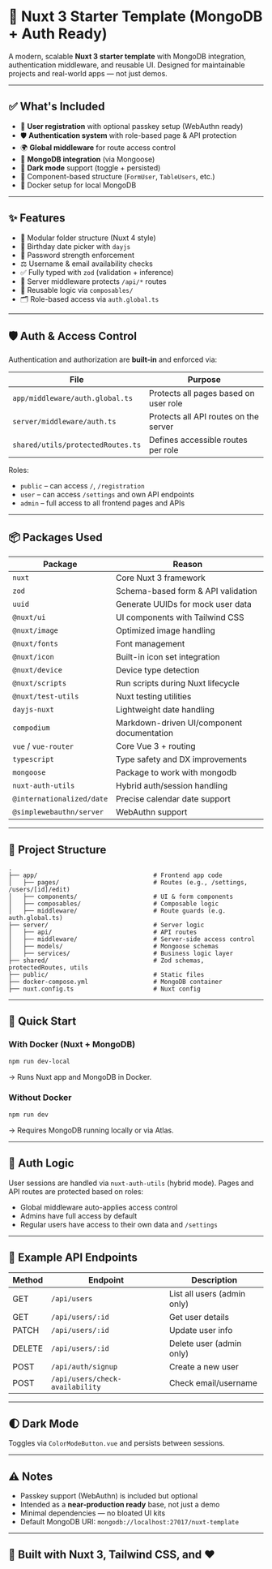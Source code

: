 # 🚀 Nuxt 3 Starter Template (MongoDB + Auth Ready)

A modern, scalable **Nuxt 3 starter template** with MongoDB integration, authentication middleware, and reusable UI. Designed for maintainable projects and real-world apps — not just demos.

---

## ✅ What's Included

- 🔐 **User registration** with optional passkey setup (WebAuthn ready)
- 🛡️ **Authentication system** with role-based page & API protection
- 🌍 **Global middleware** for route access control
- 🔄 **MongoDB integration** (via Mongoose)
- 🎨 **Dark mode** support (toggle + persisted)
- 🧱 Component-based structure (`FormUser`, `TableUsers`, etc.)
- 🐳 Docker setup for local MongoDB

---

## ✨ Features

- 🧩 Modular folder structure (Nuxt 4 style)
- 📅 Birthday date picker with `dayjs`
- 🔐 Password strength enforcement
- ⚖️ Username & email availability checks
- ✅ Fully typed with `zod` (validation + inference)
- 📄 Server middleware protects `/api/*` routes
- 🧠 Reusable logic via `composables/`
- 🗂 Role-based access via `auth.global.ts`

---

## 🛡️ Auth & Access Control

Authentication and authorization are **built-in** and enforced via:

| File                              | Purpose                               |
| --------------------------------- | ------------------------------------- |
| `app/middleware/auth.global.ts`   | Protects all pages based on user role |
| `server/middleware/auth.ts`       | Protects all API routes on the server |
| `shared/utils/protectedRoutes.ts` | Defines accessible routes per role    |

Roles:

- `public` – can access `/`, `/registration`
- `user` – can access `/settings` and own API endpoints
- `admin` – full access to all frontend pages and APIs

---

## 📦 Packages Used

| Package                   | Reason                                     |
| ------------------------- | ------------------------------------------ |
| `nuxt`                    | Core Nuxt 3 framework                      |
| `zod`                     | Schema-based form & API validation         |
| `uuid`                    | Generate UUIDs for mock user data          |
| `@nuxt/ui`                | UI components with Tailwind CSS            |
| `@nuxt/image`             | Optimized image handling                   |
| `@nuxt/fonts`             | Font management                            |
| `@nuxt/icon`              | Built-in icon set integration              |
| `@nuxt/device`            | Device type detection                      |
| `@nuxt/scripts`           | Run scripts during Nuxt lifecycle          |
| `@nuxt/test-utils`        | Nuxt testing utilities                     |
| `dayjs-nuxt`              | Lightweight date handling                  |
| `compodium`               | Markdown-driven UI/component documentation |
| `vue` / `vue-router`      | Core Vue 3 + routing                       |
| `typescript`              | Type safety and DX improvements            |
| `mongoose`                | Package to work with mongodb               |
| `nuxt-auth-utils`         | Hybrid auth/session handling               |
| `@internationalized/date` | Precise calendar date support              |
| `@simplewebauthn/server`  | WebAuthn support                           |

---

## 📂 Project Structure

```
.
├── app/                                # Frontend app code
│   ├── pages/                          # Routes (e.g., /settings, /users/[id]/edit)
│   ├── components/                     # UI & form components
│   ├── composables/                    # Composable logic
│   ├── middleware/                     # Route guards (e.g. auth.global.ts)
├── server/                             # Server logic
│   ├── api/                            # API routes
│   ├── middleware/                     # Server-side access control
│   ├── models/                         # Mongoose schemas
│   ├── services/                       # Business logic layer
├── shared/                             # Zod schemas, protectedRoutes, utils
├── public/                             # Static files
├── docker-compose.yml                  # MongoDB container
├── nuxt.config.ts                      # Nuxt config
```

---

## 🧪 Quick Start

### With Docker (Nuxt + MongoDB)

```bash
npm run dev-local
```

→ Runs Nuxt app and MongoDB in Docker.

### Without Docker

```bash
npm run dev
```

→ Requires MongoDB running locally or via Atlas.

---

## 🔐 Auth Logic

User sessions are handled via `nuxt-auth-utils` (hybrid mode). Pages and API routes are protected based on roles:

- Global middleware auto-applies access control
- Admins have full access by default
- Regular users have access to their own data and `/settings`

---

## 📡 Example API Endpoints

| Method | Endpoint                        | Description                 |
| ------ | ------------------------------- | --------------------------- |
| GET    | `/api/users`                    | List all users (admin only) |
| GET    | `/api/users/:id`                | Get user details            |
| PATCH  | `/api/users/:id`                | Update user info            |
| DELETE | `/api/users/:id`                | Delete user (admin only)    |
| POST   | `/api/auth/signup`              | Create a new user           |
| POST   | `/api/users/check-availability` | Check email/username        |

---

## 🌓 Dark Mode

Toggles via `ColorModeButton.vue` and persists between sessions.

---

## ⚠️ Notes

- Passkey support (WebAuthn) is included but optional
- Intended as a **near-production ready** base, not just a demo
- Minimal dependencies — no bloated UI kits
- Default MongoDB URI: `mongodb://localhost:27017/nuxt-template`

---

## 🧡 Built with Nuxt 3, Tailwind CSS, and ❤️
